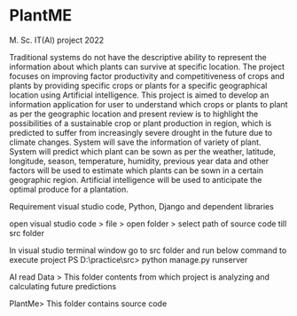 # PlantME
M. Sc. IT(AI) project 2022

Traditional systems do not have the descriptive ability to represent the information about which plants can survive at specific location. The project focuses on improving factor productivity and competitiveness of crops and plants by providing specific crops or plants for a specific geographical location using Artificial intelligence.
This project is aimed to develop an information application for user to understand which crops or plants to plant as per the geographic location and present review is to highlight the possibilities of a sustainable crop or plant production in region, which is predicted to suffer from increasingly severe drought in the future due to climate changes.
System will save the information of variety of plant. System will predict which plant can be sown as per the weather, latitude, longitude, season, temperature, humidity, previous year data and other factors will be used to estimate which plants can be sown in a certain geographic region. Artificial intelligence will be used to anticipate the optimal produce for a plantation.


Requirement visual studio code, Python, Django and dependent libraries 

open visual studio code > file > open folder > select path of source code till src folder 

In visual studio terminal window go to src folder and run below command to execute project 
PS D:\practice\src> python manage.py runserver


AI read Data >
This folder contents from which project is analyzing and calculating future predictions 

PlantMe>
This folder contains source code
